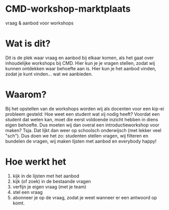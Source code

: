 # CMD-workshop-marktplaats
vraag &amp; aanbod voor workshops

# Wat is dit?
Dit is de plek waar vraag en aanbod bij elkaar komen, als het gaat over inhoudelijke workshops bij CMD. Hier kun je je vragen stellen, zodat wij kunnen ontdekken waar behoefte aan is. Hier kun je het aanbod vinden, zodat je kunt vinden... wat we aanbieden.

# Waarom?
Bij het opstellen van de workshops worden wij als docenten voor een kip-ei probleem gesteld: Hoe weet een student wat xij nodig heeft? Voordat een student dat weten kan, moet die eerst voldoende inzicht hebben in diens eigen behoefte. Dus moeten wij dan overal een introductieworkshop voor maken? Tsja. Dat lijkt dan weer op schoolsch onderwijsch (met lekker veel "sch"). Dus doen we het zo: studenten stellen vragen, wij filteren en bundelen de vragen, wij maken lijsten met aanbod en everybody happy!

# Hoe werkt het
1. kijk in de lijsten met het aanbod
2. kijk (of zoek) in de bestaande vragen
3. verfijn je eigen vraag (met je team)
4. stel een vraag
5. abonneer je op de vraag, zodat je weet wanneer er een antwoord op komt. 
